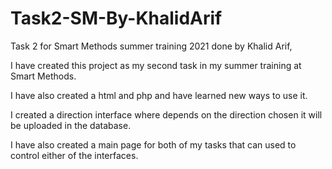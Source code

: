 # Task2-SM-By-KhalidArif

Task 2 for Smart Methods summer training 2021 done by Khalid Arif,

I have created this project as my second task in my summer training at Smart Methods.

I have also created a html and php and have learned new ways to use it.

I created a direction interface where depends on the direction chosen it will be uploaded in the database.

I have also created a main page for both of my tasks that can used to control either of the interfaces.

